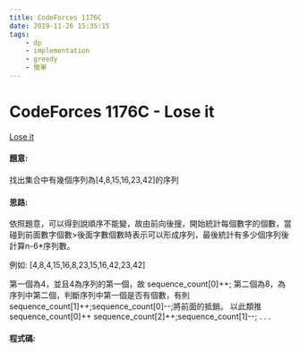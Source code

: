 ```yaml
---
title: CodeForces 1176C
date: 2019-11-26 15:35:15
tags:
    - dp
    - implementation
    - greedy
    - 簡單
---
```

# CodeForces 1176C - Lose it
[Lose it](http://codeforces.com/problemset/problem/1176/C)


#### 題意:
找出集合中有幾個序列為[4,8,15,16,23,42]的序列
<!-- more -->
#### 思路:
依照題意，可以得到說順序不能變，故由前向後搜，開始統計每個數字的個數，當碰到前面數字個數>後面字數個數時表示可以形成序列，最後統計有多少個序列後計算n-6*序列數。

例如:
[4,8,4,15,16,8,23,15,16,42,23,42]

第一個為4，並且4為序列的第一個，故 sequence_count[0]++;
第二個為8，為序列中第二個，判斷序列中第一個是否有個數，有則 sequence_count[1]++;sequence_count[0]--;將前面的抵銷。
以此類推
sequence_count[0]++
sequence_count[2]++;sequence_count[1]--;
.
.
.

#### 程式碼:
<script src="https://gist.github.com/Daviswww/d83328cdf1580e2bed0b468b045ac0bd.js"></script>